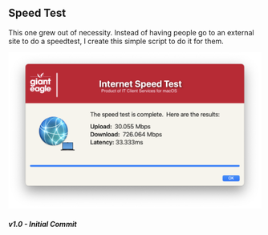 ## Speed Test

This one grew out of necessity.  Instead of having people go to an external site to do a speedtest, I create this simple script to do it for them. 


![Speed Test Results](/SpeedTest/speedtest.png)


##### _v1.0 - Initial Commit_
